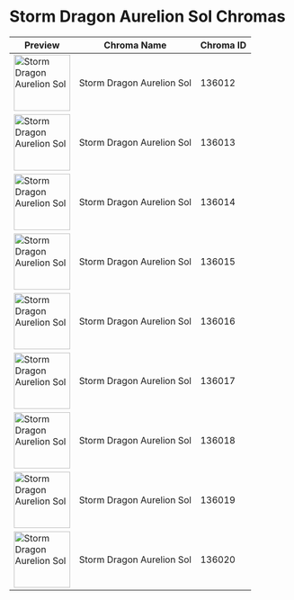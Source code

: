 # Storm Dragon Aurelion Sol Chromas

| Preview | Chroma Name | Chroma ID |
|---|---|---|
| <img src='https://raw.communitydragon.org/latest/plugins/rcp-be-lol-game-data/global/default/v1/champion-chroma-images/136/136012.png' alt='Storm Dragon Aurelion Sol' width='100'> | Storm Dragon Aurelion Sol | 136012 |
| <img src='https://raw.communitydragon.org/latest/plugins/rcp-be-lol-game-data/global/default/v1/champion-chroma-images/136/136013.png' alt='Storm Dragon Aurelion Sol' width='100'> | Storm Dragon Aurelion Sol | 136013 |
| <img src='https://raw.communitydragon.org/latest/plugins/rcp-be-lol-game-data/global/default/v1/champion-chroma-images/136/136014.png' alt='Storm Dragon Aurelion Sol' width='100'> | Storm Dragon Aurelion Sol | 136014 |
| <img src='https://raw.communitydragon.org/latest/plugins/rcp-be-lol-game-data/global/default/v1/champion-chroma-images/136/136015.png' alt='Storm Dragon Aurelion Sol' width='100'> | Storm Dragon Aurelion Sol | 136015 |
| <img src='https://raw.communitydragon.org/latest/plugins/rcp-be-lol-game-data/global/default/v1/champion-chroma-images/136/136016.png' alt='Storm Dragon Aurelion Sol' width='100'> | Storm Dragon Aurelion Sol | 136016 |
| <img src='https://raw.communitydragon.org/latest/plugins/rcp-be-lol-game-data/global/default/v1/champion-chroma-images/136/136017.png' alt='Storm Dragon Aurelion Sol' width='100'> | Storm Dragon Aurelion Sol | 136017 |
| <img src='https://raw.communitydragon.org/latest/plugins/rcp-be-lol-game-data/global/default/v1/champion-chroma-images/136/136018.png' alt='Storm Dragon Aurelion Sol' width='100'> | Storm Dragon Aurelion Sol | 136018 |
| <img src='https://raw.communitydragon.org/latest/plugins/rcp-be-lol-game-data/global/default/v1/champion-chroma-images/136/136019.png' alt='Storm Dragon Aurelion Sol' width='100'> | Storm Dragon Aurelion Sol | 136019 |
| <img src='https://raw.communitydragon.org/latest/plugins/rcp-be-lol-game-data/global/default/v1/champion-chroma-images/136/136020.png' alt='Storm Dragon Aurelion Sol' width='100'> | Storm Dragon Aurelion Sol | 136020 |
